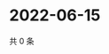 # 2022-06-15

共 0 条

<!-- BEGIN WEIBO -->
<!-- 最后更新时间 Wed Jun 15 2022 12:22:08 GMT+0800 (China Standard Time) -->

<!-- END WEIBO -->

